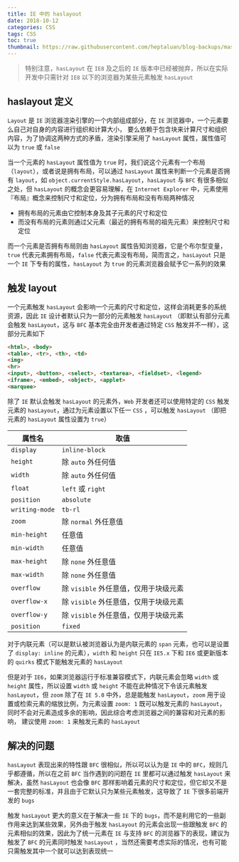 ```yaml
---
title: IE 中的 haslayout
date: 2018-10-12
categories: CSS
tags: CSS
toc: true
thumbnail: https://raw.githubusercontent.com/heptaluan/blog-backups/master/cdn/cover/08.webp
---
```


> 特别注意，`hasLayout` 在 `IE8` 及之后的 `IE` 版本中已经被抛弃，所以在实际开发中只需针对 `IE8` 以下的浏览器为某些元素触发 `hasLayout`

<!--more-->

## haslayout 定义

`Layout` 是 `IE` 浏览器渲染引擎的一个内部组成部分，在 `IE` 浏览器中，一个元素要么自己对自身的内容进行组织和计算大小， 要么依赖于包含块来计算尺寸和组织内容，为了协调这两种方式的矛盾，渲染引擎采用了 `hasLayout` 属性，属性值可以为 `true` 或 `false`

当一个元素的 `hasLayout` 属性值为 `true` 时，我们说这个元素有一个布局（`layout`），或者说是拥有布局，可以通过 `hasLayout` 属性来判断一个元素是否拥有 `layout`，如 `object.currentStyle.hasLayout`，`hasLayout` 与 `BFC` 有很多相似之处，但 `hasLayout` 的概念会更容易理解，在 `Internet Explorer` 中，元素使用『布局』概念来控制尺寸和定位，分为拥有布局和没有布局两种情况

* 拥有布局的元素由它控制本身及其子元素的尺寸和定位
* 而没有布局的元素则通过父元素（最近的拥有布局的祖先元素）来控制尺寸和定位

而一个元素是否拥有布局则由 `hasLayout` 属性告知浏览器，它是个布尔型变量，`true` 代表元素拥有布局，`false` 代表元素没有布局，简而言之，`hasLayout` 只是一个 `IE` 下专有的属性，`hasLayout` 为 `true` 的元素浏览器会赋予它一系列的效果


## 触发 layout

一个元素触发 `hasLayout` 会影响一个元素的尺寸和定位，这样会消耗更多的系统资源，因此 `IE` 设计者默认只为一部分的元素触发 `hasLayout` （即默认有部分元素会触发 `hasLayout`，这与 `BFC` 基本完全由开发者通过特定 `CSS` 触发并不一样），这部分元素如下

```html
<html>, <body>
<table>, <tr>, <th>, <td>
<img>
<hr>
<input>, <button>, <select>, <textarea>, <fieldset>, <legend>
<iframe>, <embed>, <object>, <applet>
<marquee>
```

除了 `IE` 默认会触发 `hasLayout` 的元素外，`Web` 开发者还可以使用特定的 `CSS` 触发元素的 `hasLayout`，通过为元素设置以下任一 `CSS` ，可以触发 `hasLayout` （即把元素的 `hasLayout` 属性设置为 `true`）

|属性名|取值|
|-|-|
|`display`|`inline-block`|
|`height`|除 `auto` 外任何值|
|`width`|除 `auto` 外任何值|
|`float`|`left` 或 `right`|
|`position`|`absolute`|
|`writing-mode`|`tb-rl`|
|`zoom`|除 `normal` 外任意值|
|`min-height`|任意值|
|`min-width`|任意值|
|`max-height`|除 `none` 外任意值|
|`max-width`|除 `none` 外任意值|
|`overflow`|除 `visible` 外任意值，仅用于块级元素|
|`overflow-x`|除 `visible` 外任意值，仅用于块级元素|
|`overflow-y`|除 `visible` 外任意值，仅用于块级元素|
|`position`|`fixed`|

对于内联元素（可以是默认被浏览器认为是内联元素的 `span` 元素，也可以是设置了 `display: inline` 的元素），`width` 和 `height` 只在 `IE5.x` 下和 `IE6` 或更新版本的 `quirks` 模式下能触发元素的 `hasLayout`

但是对于 `IE6`，如果浏览器运行于标准兼容模式下，内联元素会忽略 `width` 或 `height` 属性，所以设置 `width` 或 `height` 不能在此种情况下令该元素触发 `hasLayout`，但 `zoom` 除了在 `IE 5.0` 中外，总是能触发 `hasLayout`，`zoom` 用于设置或检索元素的缩放比例，为元素设置 `zoom: 1` 既可以触发元素的 `hasLayout`，同时不会对元素造成多余的影响，因此综合考虑浏览器之间的兼容和对元素的影响， 建议使用 `zoom: 1` 来触发元素的 `hasLayout`




## 解决的问题

`hasLayout` 表现出来的特性跟 `BFC` 很相似，所以可以认为是 `IE` 中的 `BFC`，规则几乎都遵循，所以在之前 `BFC` 当作遇到的问题在 `IE` 里都可以通过触发 `hasLayout` 来解决，虽然 `hasLayout` 也会像 `BFC` 那样影响着元素的尺寸和定位，但它却又不是一套完整的标准，并且由于它默认只为某些元素触发，这导致了 `IE` 下很多前端开发的 `bugs`

触发 `hasLayout` 更大的意义在于解决一些 `IE` 下的 `bugs`，而不是利用它的一些副作用来达到某些效果，另外由于触发 `hasLayout` 的元素会出现一些跟触发 `BFC` 的元素相似的效果，因此为了统一元素在 `IE` 与支持 `BFC` 的浏览器下的表现，建议为触发了 `BFC` 的元素同时触发 `hasLayout` ，当然还需要考虑实际的情况，也有可能只需触发其中一个就可以达到表现统一

